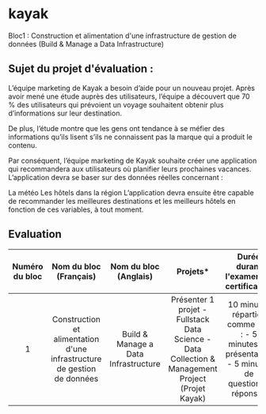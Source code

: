 # kayak
Bloc1 : Construction et alimentation d'une infrastructure de gestion de données (Build &amp; Manage a Data Infrastructure)
## Sujet du projet d'évaluation : 
L’équipe marketing de Kayak a besoin d’aide pour un nouveau projet. Après avoir mené une étude auprès des utilisateurs, l’équipe a découvert que 70 % des utilisateurs qui prévoient un voyage souhaitent obtenir plus d’informations sur leur destination.

De plus, l’étude montre que les gens ont tendance à se méfier des informations qu’ils lisent s’ils ne connaissent pas la marque qui a produit le contenu.

Par conséquent, l’équipe marketing de Kayak souhaite créer une application qui recommandera aux utilisateurs où planifier leurs prochaines vacances. L’application devra se baser sur des données réelles concernant :

La météo
Les hôtels dans la région
L’application devra ensuite être capable de recommander les meilleures destinations et les meilleurs hôtels en fonction de ces variables, à tout moment.
## Evaluation

| Numéro du bloc| Nom du bloc (Français)|Nom du bloc (Anglais)	|Projets* | Durée durant l'examen de certification |
| :---------------: |:---------------:| :--------:|:---------------:|:---------------:|
|1	|Construction et alimentation d'une infrastructure de gestion de données|Build & Manage a Data Infrastructure	|Présenter 1 projet  - Fullstack Data Science - Data Collection & Management Project (Projet Kayak)	|10 minutes réparties comme suit : - 5 minutes de présentation - 5 minutes de questions-réponses |



